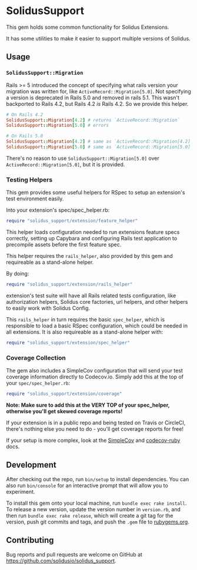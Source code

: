 # SolidusSupport

This gem holds some common functionality for Solidus Extensions.

It has some utilities to make it easier to support multiple versions of Solidus.

## Usage

### `SolidusSupport::Migration`

Rails >= 5 introduced the concept of specifying what rails version your migration was written for, like `ActiveRecord::Migration[5.0]`.
Not specifying a version is deprecated in Rails 5.0 and removed in rails 5.1.
This wasn't backported to Rails 4.2, but Rails 4.2 _is_ Rails 4.2. So we provide this helper.

``` ruby
# On Rails 4.2
SolidusSupport::Migration[4.2] # returns `ActiveRecord::Migration`
SolidusSupport::Migration[5.0] # errors

# On Rails 5.0
SolidusSupport::Migration[4.2] # same as `ActiveRecord::Migration[4.2]`
SolidusSupport::Migration[5.0] # same as `ActiveRecord::Migration[5.0]`
```

There's no reason to use `SolidusSupport::Migration[5.0]` over `ActiveRecord::Migration[5.0]`, but it is provided.

### Testing Helpers

This gem provides some useful helpers for RSpec to setup an extension's test
environment easily.

Into your extension's spec/spec_helper.rb:

```ruby
require "solidus_support/extension/feature_helper"
```

This helper loads configuration needed to run extensions feature specs
correctly, setting up Capybara and configuring Rails test application
to precompile assets before the first feature spec.

This helper requires the `rails_helper`, also provided by this gem and
requireable as a stand-alone helper.

By doing:

```ruby
require "solidus_support/extension/rails_helper"
```

extension's test suite will have all Rails related tests configuration,
like authorization helpers, Solidus core factories, url helpers, and
other helpers to easily work with Solidus Config.

This `rails_helper` in turn requires the basic `spec_helper`, which is
responsible to load a basic RSpec configuration, which could be needed
in all extensions. It is also requireable as a stand-alone helper with:

```ruby
require "solidus_support/extension/spec_helper"
```

### Coverage Collection

The gem also includes a SimpleCov configuration that will send your test
coverage information directly to Codecov.io. Simply add this at the top
of your `spec/spec_helper.rb`:

```ruby
require "solidus_support/extension/coverage"
```

**Note: Make sure to add this at the VERY TOP of your spec_helper,
otherwise you'll get skewed coverage reports!**

If your extension is in a public repo and being tested on Travis or
CircleCI, there's nothing else you need to do - you'll get coverage
reports for free!

If your setup is more complex, look at the [SimpleCov](https://github.com/colszowka/simplecov)
and [codecov-ruby](https://github.com/codecov/codecov-ruby) docs.

## Development

After checking out the repo, run `bin/setup` to install dependencies. You can also run `bin/console` for an interactive prompt that will allow you to experiment.

To install this gem onto your local machine, run `bundle exec rake install`. To release a new version, update the version number in `version.rb`, and then run `bundle exec rake release`, which will create a git tag for the version, push git commits and tags, and push the `.gem` file to [rubygems.org](https://rubygems.org).

## Contributing

Bug reports and pull requests are welcome on GitHub at https://github.com/solidusio/solidus_support.
